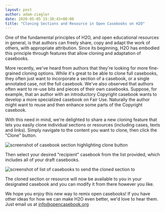 ```yaml
---
layout: post
author: adam-ziegler
date: 2020-05-05 15:30:43+00:00
title: "Cloning Sections and Resource in Open Casebooks on H2O"
---
```


One of the fundamental principles of H2O, and open educational resources in general, is that authors can freely share, copy and adapt the work of others, with appropriate attribution. Since its beginning, H2O has embodied this principle through features that allow cloning and adaptation of casebooks.

More recently, we've heard from authors that they're looking for more fine-grained cloning options. While it's great to be able to clone full casebooks, they often just want to incorporate a section of a casebook, or a single annotated case, not the full casebook. We've also observed that authors often want to re-use bits and pieces of their own casebooks. Suppose, for example, that an author with an introductory Copyright casebook wants to develop a more specialized casebook on Fair Use. Naturally the author might want to reuse and then enhance some parts of the Copyright casebook. 

With this need in mind, we're delighted to share a new cloning feature that lets you easily clone individual sections or resources (including cases, texts and links). Simply navigate to the content you want to clone, then click the "Clone" button. 

![screenshot of casebook section highlighting clone button](/assets/images/clone-section.png)

Then select your desired "recipient" casebook from the list provided, which includes all of your draft casebooks. 

![screenshot of list of casebooks to send the cloned section to](/assets/images/clone-recipient.png)


The cloned section or resource will now be available to you in your designated casebook and you can modify it from there however you like.



We hope you enjoy this new way to remix open casebooks! If you have other ideas for how we can make H2O even better, we'd love to hear them. Just email us at [info@opencasebook.org](mailto:info@opencasebook.org)
